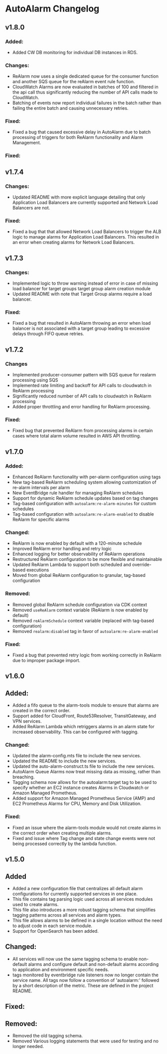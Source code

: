 # AutoAlarm Changelog

## v1.8.0

### Added:
- Added CW DB monitoring for individual DB instances in RDS.

### Changes:

- ReAlarm now uses a single dedicated queue for the consumer function and another SQS queue for the reAlarm event rule function.
- CloudWatch Alarms are now evaluated in batches of 100 and filtered in the api call thus significantly reducing the number of API calls made to CloudWatch.
- Batching of events now report individual failures in the batch rather than failing the entire batch and causing unnecessary retries.

### Fixed:
- Fixed a bug that caused excessive delay in AutoAlarm due to batch processing of triggers for both ReAlarm functionality and Alarm Management.

### Fixed:

## v1.7.4

### Changes:

- Updated README with more explicit language detailing that only Application Load Balancers are currently supported and Network Load Balancers are not.

### Fixed:

- Fixed a bug that that allowed Network Load Balancers to trigger the ALB logic to manage alarms for Application Load Balancers. This resulted in an error when creating alarms for Network Load Balancers.

## v1.7.3

### Changes:

- Implemented logic to throw warning instead of error in case of missing load balancer for target groups target group alarm creation module
- Updated README with note that Target Group alarms require a load balancer.

### Fixed:

- Fixed a bug that resulted in AutoAlarm throwing an error when load balancer is not associated with a target group leading to excessive delays through FIFO queue retries.

## v1.7.2

### Changes

- Implemented producer-consumer pattern with SQS queue for realarm processing using SQS
- Implemented rate limiting and backoff for API calls to cloudwatch in ReAlarm processing
- Significantly reduced number of API calls to cloudwatch in ReAlarm processing
- Added proper throttling and error handling for ReAlarm processing.

### Fixed:

- Fixed bug that prevented ReAlarm from processing alarms in certain cases where total alarm volume resulted in AWS API throttling.

## v1.7.0

### Added:

- Enhanced ReAlarm functionality with per-alarm configuration using tags
- New tag-based ReAlarm scheduling system allowing customization of re-alarm intervals per alarm
- New EventBridge rule handler for managing ReAlarm schedules
- Support for dynamic ReAlarm schedule updates based on tag changes
- Tag-based configuration with `autoalarm:re-alarm-minutes` for custom schedules
- Tag-based configuration with `autoalarm:re-alarm-enabled` to disable ReAlarm for specific alarms

### Changed:

- ReAlarm is now enabled by default with a 120-minute schedule
- Improved ReAlarm error handling and retry logic
- Enhanced logging for better observability of ReAlarm operations
- Restructured ReAlarm configuration to be more flexible and maintainable
- Updated ReAlarm Lambda to support both scheduled and override-based executions
- Moved from global ReAlarm configuration to granular, tag-based configuration

### Removed:

- Removed global ReAlarm schedule configuration via CDK context
- Removed `useReAlarm` context variable (ReAlarm is now enabled by default)
- Removed `reAlarmSchedule` context variable (replaced with tag-based configuration)
- Removed `realarm:disabled` tag in favor of `autoalarm:re-alarm-enabled`

### Fixed:

- Fixed a bug that prevented retry logic from working correctly in ReAlarm due to improper package import.

## v1.6.0

## Added:

- Added a fifo queue to the alarm-tools module to ensure that alarms are created in the correct order.
- Support added for CloudFront, Route53Resolver, TransitGateway, and VPN services.
- Added ReAlarm Lambda which retriggers alarms in an alarm state for increased observability. This can be configured with tagging.

### Changed:

- Updated the alarm-config.mts file to include the new services.
- Updated the README to include the new services.
- Updated the auto-alarm-construct.ts file to include the new services.
- AutoAlarm Queue Alarms now treat missing data as missing, rather than breaching.
- Tagging schema now allows for the autoalarm:target tag to be used to specify whether an EC2 instance creates Alarms in Cloudwatch or Amazon Managed Prometheus.
- Added support for Amazon Managed Prometheus Service (AMP) and EC2 Prometheus Alarms for CPU, Memory and Disk Utilization.

### Fixed:

- Fixed an issue where the alarm-tools module would not create alarms in the correct order when creating multiple alarms.
- Fixed and issue where Tag change and state change events were not being processed correctly by the lambda function.

## v1.5.0

## Added

- Added a new configuration file that centralizes all default alarm configurations for currently supported services in
  one place.
- This file contains tag parsing logic used across all services modules used to create alarms.
- This file also introduces a more robust tagging schema that simplifies tagging patterns across all services and alarm types.
- This file allows alarms to be defined in a single location without the need to adjust code in each service module.
- Support for OpenSearch has been added.

## Changed:

- All services will now use the same tagging schema to enable non-default alarms and configure default and non-default
  alarms according to application and environment specific needs.
- tags monitored by eventbridge rule listeners now no longer contain the service name. All tags now follow a convention
  of 'autoalarm:' followed by a short description of the metric. These are defined in the project README.

## Fixed:

## Removed:

- Removed the old tagging schema.
- Removed Various logging statements that were used for testing and no longer needed.
